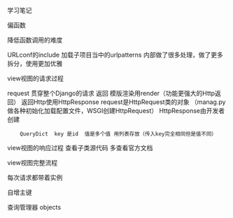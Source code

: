 学习笔记





偏函数

降低函数调用的难度



URLconf的include
加载子项目当中的urlpatterns
内部做了很多处理，做了更多拆分，使用更加优雅




view视图的请求过程

request 贯穿整个Django的请求
返回 模版渲染用render（功能更强大的Http返回）  返回Http使用HttpResponse 
request是HttpRequest类的对象 （manag.py做各种初始化加载配置文件，WSGI创建HttpRequest）
HttpResponse由开发者创建

        QueryDict  key 是id  值是多个值 用列表存放（传入key完全相同但是值不同）



view视图的响应过程
查看子类源代码
多查看官方文档



view视图完整流程


每次请求都带着实例




自增主键




查询管理器  objects










